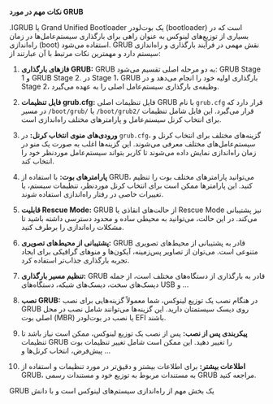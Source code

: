 **نکات مهم در مورد GRUB**

.اGRUB یا Grand Unified Bootloader یک بوت‌لودر (bootloader) است که در بسیاری از توزیع‌های لینوکس به عنوان راهی برای بارگذاری سیستم‌عامل‌ها در زمان راه‌اندازی (boot) استفاده می‌شود. GRUB نقش مهمی در فرآیند بارگذاری و راه‌اندازی سیستم دارد و مهمترین نکات مرتبط با آن عبارتند از:

1. **فاز‌های بارگذاری GRUB:**
   GRUB به دو مرحله اصلی تقسیم می‌شود: GRUB Stage 1 و GRUB Stage 2. در Stage 1، GRUB بارگذاری اولیه خود را انجام می‌دهد و در Stage 2، وظیفه‌ی بارگذاری سیستم‌عامل اصلی را به عهده می‌گیرد.

2. **فایل تنظیمات grub.cfg:**
   فایل تنظیمات اصلی GRUB با نام `grub.cfg` قرار دارد که در مسیر `/boot/grub/` یا `/boot/grub2/` قرار می‌گیرد. این فایل شامل تنظیمات برای انتخاب کرنل سیستم‌عامل و پارامترهای مختلف راه‌اندازی است.

3. **ورودی‌های منوی انتخاب کرنل:**
   در `grub.cfg`، گزینه‌های مختلف برای انتخاب کرنل و سیستم‌عامل‌های مختلف معرفی می‌شوند. این گزینه‌ها اغلب به صورت یک منو در زمان راه‌اندازی نمایش داده می‌شوند تا کاربر بتواند سیستم‌عامل موردنظر خود را انتخاب کند.

4. **پارامترهای بوت:**
   با استفاده از GRUB، می‌توانید پارامترهای مختلف بوت را تنظیم کنید. این پارامترها ممکن است برای انتخاب کرنل موردنظر، تنظیمات سیستم، یا تغییرات خاصی در رفتار راه‌اندازی استفاده شوند.

5. **قابلیت Rescue Mode:**
   GRUB از حالت‌های انقاذی یا Rescue Mode نیز پشتیبانی می‌کند. در این حالت، می‌توانید به محیطی ساده و محدود دسترسی داشته باشید تا مشکلات راه‌اندازی را برطرف کنید.

6. **پشتیبانی از محیط‌های تصویری:**
   GRUB قادر به پشتیبانی از محیط‌های تصویری متنوعی است. می‌توان از تصاویر پس‌زمینه، آیکون‌ها و منوهای گرافیکی برای ایجاد تجربه بارگذاری جذاب‌تر استفاده کرد.

7. **تنظیم مسیر بارگذاری:**
   GRUB قادر به بارگذاری از دستگاه‌های مختلف است، از جمله دیسک‌های سخت، دیسک‌های شبکه، دستگاه‌های USB و ...


8. **نصب GRUB:**
   در هنگام نصب یک توزیع لینوکس، شما معمولاً گزینه‌هایی برای نصب GRUB روی دیسک سیستمتان دارید. این گزینه‌ها می‌توانند شامل نصب در محل اصلی بوت (MBR) یا نصب در بوت‌لودر EFI باشند.

9. **پیکربندی پس از نصب:**
   پس از نصب یک توزیع لینوکس، ممکن است نیاز باشد تا تنظیمات GRUB را تغییر دهید. این ممکن است شامل تغییر تنظیمات بوت پیش‌فرض، انتخاب کرنل‌ها و ...

10. **اطلاعات بیشتر:**
    برای اطلاعات بیشتر و دقیق‌تر در مورد تنظیمات و استفاده از GRUB، به مستندات مربوط به توزیع خود و مستندات رسمی GRUB مراجعه کنید.

GRUB یک بخش مهم از راه‌اندازی سیستم‌های لینوکس است و با دانش
